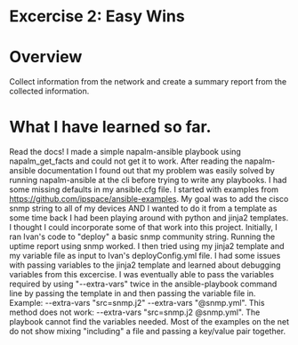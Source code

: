 # Excercise 2: Easy Wins

# Overview
  Collect information from the network and create a summary report from the collected information.

# What I have learned so far.
 Read the docs! I made a simple napalm-ansible playbook using napalm_get_facts and could not get it to work. After reading the napalm-ansible documentation I found out that my problem was easily solved by running napalm-ansible at the cli before trying to write any playbooks. I had some missing defaults in my ansible.cfg file. I started with examples from https://github.com/ipspace/ansible-examples. My goal was to add the cisco snmp string to all of my devices AND I wanted to do it from a template as some time back I had been playing around with python and jinja2 templates. I thought I could incorporate some of that work into this project. Initially, I ran Ivan's code to "deploy" a basic snmp community string. Running the uptime report using snmp worked. I then tried using my jinja2 template and my variable file as input to Ivan's deployConfig.yml file. I had some issues with passing variables to the jinja2 template and learned about debugging variables from this excercise. I was eventually able to pass the variables required by using "--extra-vars" twice in the ansible-playbook command line by passing the template in and then passing the variable file in. Example: --extra-vars "src=snmp.j2" --extra-vars "@snmp.yml". This method does not work: --extra-vars "src=snmp.j2 @snmp.yml". The playbook cannot find the variables needed. Most of the examples on the net do not show mixing "including" a file and passing a key/value pair together. 
